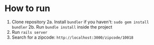 # How to run

1. Clone repository
2a. Install `bundler` if you haven't: `sudo gem install bundler`
2b. Run `bundle install` inside the project
3. Run `rails server`
4. Search for a zipcode: `http://localhost:3000/zipcode/10018`
